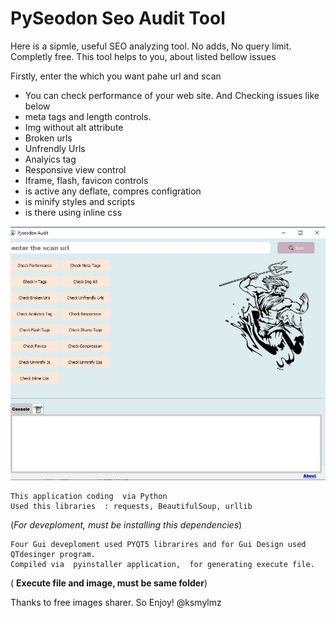 # PySeodon Seo Audit Tool

Here is a sipmle, useful SEO analyzing  tool.  No adds, No query limit. Completly free. This tool helps to you, about listed bellow issues

Firstly, enter the which you want pahe url and scan

   *   You can check performance of your web site.  And Checking issues like below
   *   meta tags and  length controls.
   *  Img without alt attribute
   *  Broken urls
   * Unfrendly Urls
   * Analyics tag
   * Responsive view control
   *  Iframe, flash, favicon controls
   * is active any deflate, compres  configration
   * is minify styles and scripts
   * is there using inline css    

![](https://raw.githubusercontent.com/ksmylmz/Pyseodon/master/images/sss1.jpg)

	This application coding  via Python
	Used this libraries  : requests, BeautifulSoup, urllib
  (*For deveploment, must be installing this dependencies*)
  
	Four Gui deveploment used PYQT5 librarires and for Gui Design used QTdesinger program. 
	Compiled via  pyinstaller application,  for generating execute file.  
  ( **Execute file and image, must be same folder**)

Thanks to free images sharer. So Enjoy!
                                                                                @ksmylmz
